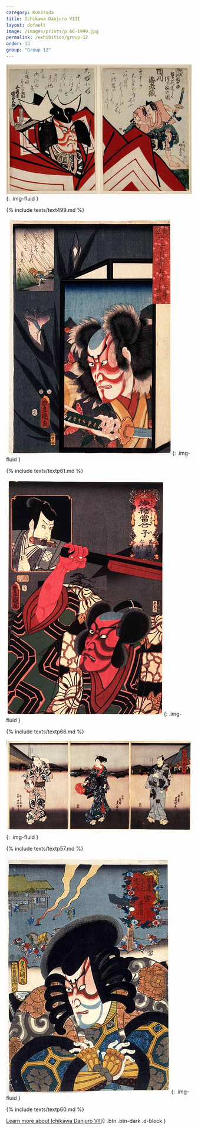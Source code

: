 ```yaml
---
category: Kunisada
title: Ichikawa Danjuro VIII
layout: default
image: /images/prints/p.66-1999.jpg
permalink: /exhibition/group-12
order: 13
group: "Group 12"
---
```

![Kunisada Loan ](/images/prints/kunisada_loan_499.jpg){: .img-fluid }

{% include texts/text499.md %}

![Kunisada image](/images/prints/p.61-1999.jpg){: .img-fluid }

{% include texts/textp61.md %}

![Kunisada image](/images/prints/p.66-1999.jpg){: .img-fluid }

{% include texts/textp66.md %}

![Kunisada Image](/images/prints/p.57-1999.jpg){: .img-fluid }

{% include texts/textp57.md %}

![Kunisada Image](/images/prints/p.60-1999.jpg){: .img-fluid }

{% include texts/textp60.md %}

[Learn more about Ichikawa Danjuro VIII](/theme/ichikawa-danjuro-VIII){: .btn .btn-dark .d-block }

